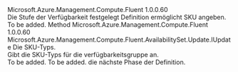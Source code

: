 <Type Name="IWithSku" FullName="Microsoft.Azure.Management.Compute.Fluent.AvailabilitySet.Update.IWithSku">
  <TypeSignature Language="C#" Value="public interface IWithSku" />
  <TypeSignature Language="ILAsm" Value=".class public interface auto ansi abstract IWithSku" />
  <TypeSignature Language="DocId" Value="T:Microsoft.Azure.Management.Compute.Fluent.AvailabilitySet.Update.IWithSku" />
  <TypeSignature Language="VB.NET" Value="Public Interface IWithSku" />
  <TypeSignature Language="F#" Value="type IWithSku = interface" />
  <AssemblyInfo>
    <AssemblyName>Microsoft.Azure.Management.Compute.Fluent</AssemblyName>
    <AssemblyVersion>1.0.0.60</AssemblyVersion>
  </AssemblyInfo>
  <Interfaces />
  <Docs>
    <summary>
            Die Stufe der Verfügbarkeit festgelegt Definition ermöglicht SKU angeben.
            </summary>
    <remarks>To be added.</remarks>
  </Docs>
  <Members>
    <Member MemberName="WithSku">
      <MemberSignature Language="C#" Value="public Microsoft.Azure.Management.Compute.Fluent.AvailabilitySet.Update.IUpdate WithSku (Microsoft.Azure.Management.Compute.Fluent.Models.AvailabilitySetSkuTypes skuType);" />
      <MemberSignature Language="ILAsm" Value=".method public hidebysig newslot virtual instance class Microsoft.Azure.Management.Compute.Fluent.AvailabilitySet.Update.IUpdate WithSku(class Microsoft.Azure.Management.Compute.Fluent.Models.AvailabilitySetSkuTypes skuType) cil managed" />
      <MemberSignature Language="DocId" Value="M:Microsoft.Azure.Management.Compute.Fluent.AvailabilitySet.Update.IWithSku.WithSku(Microsoft.Azure.Management.Compute.Fluent.Models.AvailabilitySetSkuTypes)" />
      <MemberSignature Language="VB.NET" Value="Public Function WithSku (skuType As AvailabilitySetSkuTypes) As IUpdate" />
      <MemberSignature Language="F#" Value="abstract member WithSku : Microsoft.Azure.Management.Compute.Fluent.Models.AvailabilitySetSkuTypes -&gt; Microsoft.Azure.Management.Compute.Fluent.AvailabilitySet.Update.IUpdate" Usage="iWithSku.WithSku skuType" />
      <MemberType>Method</MemberType>
      <AssemblyInfo>
        <AssemblyName>Microsoft.Azure.Management.Compute.Fluent</AssemblyName>
        <AssemblyVersion>1.0.0.60</AssemblyVersion>
      </AssemblyInfo>
      <ReturnValue>
        <ReturnType>Microsoft.Azure.Management.Compute.Fluent.AvailabilitySet.Update.IUpdate</ReturnType>
      </ReturnValue>
      <Parameters>
        <Parameter Name="skuType" Type="Microsoft.Azure.Management.Compute.Fluent.Models.AvailabilitySetSkuTypes" />
      </Parameters>
      <Docs>
        <param name="skuType">Die SKU-Typs.</param>
        <summary>
            Gibt die SKU-Typs für die verfügbarkeitsgruppe an.
            </summary>
        <returns>To be added.</returns>
        <remarks>To be added.</remarks>
        <return>die nächste Phase der Definition.</return>
      </Docs>
    </Member>
  </Members>
</Type>